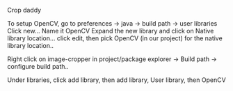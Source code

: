 
Crop daddy

To setup OpenCV, go to preferences -> java -> build path -> user libraries
Click new...
Name it OpenCV
Expand the new library and click on Native library location... 
click edit, then pick OpenCV (in our project) for the native library location..

Right click on image-cropper in project/package explorer -> Build path -> configure build path..

 
Under libraries, click add library, then add library, User library, then OpenCV